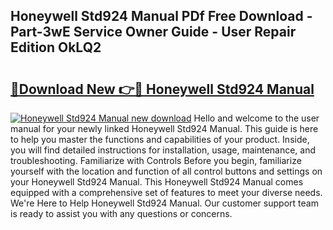 ## Honeywell Std924 Manual PDf Free Download - Part-3wE Service Owner Guide - User Repair Edition OkLQ2

# <h2><a href="http://bc44116.oget.top/?id=Honeywell+Std924+Manual">🔗Download New 👉🔴 Honeywell Std924 Manual</a></h2>

[![Honeywell Std924 Manual new download](https://i.imgur.com/5g1atiW.png)](http://bc44116.oget.top/?id=Honeywell+Std924+Manual)
Hello and welcome to the user manual for your newly linked Honeywell Std924 Manual. This guide is here to help you master the functions and capabilities of your product. Inside, you will find detailed instructions for installation, usage, maintenance, and troubleshooting. Familiarize with Controls Before you begin, familiarize yourself with the location and function of all control buttons and settings on your Honeywell Std924 Manual. This Honeywell Std924 Manual comes equipped with a comprehensive set of features to meet your diverse needs. We're Here to Help Honeywell Std924 Manual. Our customer support team is ready to assist you with any questions or concerns.
